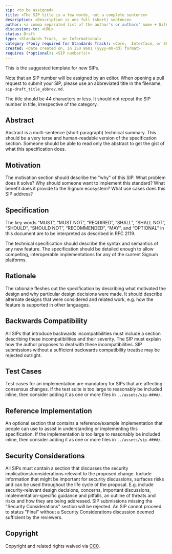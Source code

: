 ```yaml
---
sip: <to be assigned>
title: <The SIP title is a few words, not a complete sentence>
description: <Description is one full (short) sentence>
author: <a comma separated list of the author's or authors' name + GitHub username (in parenthesis), or name and email (in angle brackets).  Example, FirstName LastName (@GitHubUsername), FirstName LastName <foo@bar.com>, FirstName (@GitHubUsername) and GitHubUsername (@GitHubUsername)>
discussions-to: <URL>
status: Draft
type: <Standards Track,  or Informational>
category (*only required for Standards Track): <Core,  Interface, or SRC>
created: <date created on, in ISO 8601 (yyyy-mm-dd) format>
requires (*optional): <SIP number(s)>
---
```


This is the suggested template for new SIPs.

Note that an SIP number will be assigned by an editor. When opening a pull request to submit your SIP, please use an abbreviated title in the filename, `sip-draft_title_abbrev.md`.

The title should be 44 characters or less. It should not repeat the SIP number in title, irrespective of the category. 

## Abstract
Abstract is a multi-sentence (short paragraph) technical summary. This should be a very terse and human-readable version of the specification section. Someone should be able to read only the abstract to get the gist of what this specification does.

## Motivation
The motivation section should describe the "why" of this SIP. What problem does it solve? Why should someone want to implement this standard? What benefit does it provide to the Signum ecosystem? What use cases does this SIP address?

## Specification
The key words “MUST”, “MUST NOT”, “REQUIRED”, “SHALL”, “SHALL NOT”, “SHOULD”, “SHOULD NOT”, “RECOMMENDED”, “MAY”, and “OPTIONAL” in this document are to be interpreted as described in RFC 2119.

The technical specification should describe the syntax and semantics of any new feature. The specification should be detailed enough to allow competing, interoperable implementations for any of the current Signum platforms.

## Rationale
The rationale fleshes out the specification by describing what motivated the design and why particular design decisions were made. It should describe alternate designs that were considered and related work, e.g. how the feature is supported in other languages.

## Backwards Compatibility
All SIPs that introduce backwards incompatibilities must include a section describing these incompatibilities and their severity. The SIP must explain how the author proposes to deal with these incompatibilities. SIP submissions without a sufficient backwards compatibility treatise may be rejected outright.

## Test Cases
Test cases for an implementation are mandatory for SIPs that are affecting consensus changes.  If the test suite is too large to reasonably be included inline, then consider adding it as one or more files in `../assets/sip-####/`.

## Reference Implementation
An optional section that contains a reference/example implementation that people can use to assist in understanding or implementing this specification.  If the implementation is too large to reasonably be included inline, then consider adding it as one or more files in `../assets/sip-####/`.

## Security Considerations
All SIPs must contain a section that discusses the security implications/considerations relevant to the proposed change. Include information that might be important for security discussions, surfaces risks and can be used throughout the life cycle of the proposal. E.g. include security-relevant design decisions, concerns, important discussions, implementation-specific guidance and pitfalls, an outline of threats and risks and how they are being addressed. SIP submissions missing the "Security Considerations" section will be rejected. An SIP cannot proceed to status "Final" without a Security Considerations discussion deemed sufficient by the reviewers.

## Copyright
Copyright and related rights waived via [CC0](https://creativecommons.org/publicdomain/zero/1.0/).
